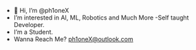 - 👋 Hi, I’m @ph1oneX
- I’m interested in AI, ML, Robotics and Much More
-Self taught Developer.
- I’m a Student.
- Wanna Reach Me?  ph1oneX@outlook.com
<!---
 ph1oneX
--->
